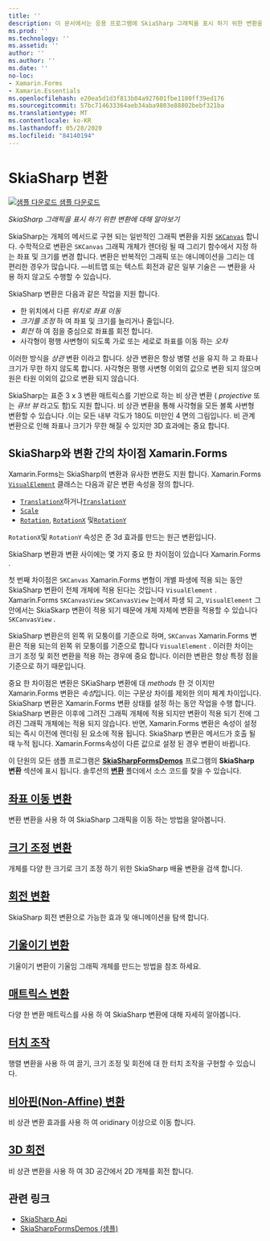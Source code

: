 ```yaml
---
title: ''
description: 이 문서에서는 응용 프로그램에 SkiaSharp 그래픽을 표시 하기 위한 변환을 알아보고 Xamarin.Forms 샘플 코드를 사용 하 여이를 보여 줍니다.
ms.prod: ''
ms.technology: ''
ms.assetid: ''
author: ''
ms.author: ''
ms.date: ''
no-loc:
- Xamarin.Forms
- Xamarin.Essentials
ms.openlocfilehash: e20ea5d1d3f813b04a927601fbe1180ff39ed176
ms.sourcegitcommit: 57bc714633364aeb34aba9803e88802bebf321ba
ms.translationtype: MT
ms.contentlocale: ko-KR
ms.lasthandoff: 05/28/2020
ms.locfileid: "84140194"
---
```

# <a name="skiasharp-transforms"></a>SkiaSharp 변환

[![샘플 다운로드](~/media/shared/download.png) 샘플 다운로드](https://docs.microsoft.com/samples/xamarin/xamarin-forms-samples/skiasharpforms-demos)

_SkiaSharp 그래픽을 표시 하기 위한 변환에 대해 알아보기_

SkiaSharp는 개체의 메서드로 구현 되는 일반적인 그래픽 변환을 지원 [`SKCanvas`](xref:SkiaSharp.SKCanvas) 합니다. 수학적으로 변환은 `SKCanvas` 그래픽 개체가 렌더링 될 때 그리기 함수에서 지정 하는 좌표 및 크기를 변경 합니다. 변환은 반복적인 그래픽 또는 애니메이션을 그리는 데 편리한 경우가 많습니다. &mdash;비트맵 또는 텍스트 회전과 같은 일부 기술은 &mdash; 변환을 사용 하지 않고도 수행할 수 있습니다.

SkiaSharp 변환은 다음과 같은 작업을 지원 합니다.

- 한 위치에서 다른 *위치로 좌표 이동*
- *크기를 조정* 하 여 좌표 및 크기를 늘리거나 줄입니다.
- *회전* 하 여 점을 중심으로 좌표를 회전 합니다.
- 사각형이 평행 사변형이 되도록 가로 또는 세로로 좌표를 이동 하는 *오차*

이러한 방식을 *상관* 변환 이라고 합니다. 상관 변환은 항상 병렬 선을 유지 하 고 좌표나 크기가 무한 하지 않도록 합니다. 사각형은 평행 사변형 이외의 값으로 변환 되지 않으며 원은 타원 이외의 값으로 변환 되지 않습니다.

SkiaSharp는 표준 3 x 3 변환 매트릭스를 기반으로 하는 비 상관 변환 ( *projective* 또는 *큐브 뷰* 라고도 함)도 지원 합니다. 비 상관 변환을 통해 사각형을 모든 볼록 사변형 변환할 수 있습니다 .이는 모든 내부 각도가 180도 미만인 4 면의 그림입니다. 비 관계 변환으로 인해 좌표나 크기가 무한 해질 수 있지만 3D 효과에는 중요 합니다.

## <a name="differences-between-skiasharp-and-xamarinforms-transforms"></a>SkiaSharp와 변환 간의 차이점 Xamarin.Forms

Xamarin.Forms는 SkiaSharp의 변환과 유사한 변환도 지원 합니다. Xamarin.Forms [`VisualElement`](xref:Xamarin.Forms.VisualElement) 클래스는 다음과 같은 변환 속성을 정의 합니다.

- [`TranslationX`](xref:Xamarin.Forms.VisualElement.TranslationX)하거나[`TranslationY`](xref:Xamarin.Forms.VisualElement.TranslationY)
- [`Scale`](xref:Xamarin.Forms.VisualElement.Scale)
- [`Rotation`](xref:Xamarin.Forms.VisualElement.Rotation), [`RotationX`](xref:Xamarin.Forms.VisualElement.RotationX) 및[`RotationY`](xref:Xamarin.Forms.VisualElement.RotationY)

`RotationX`및 `RotationY` 속성은 준 3d 효과를 만드는 원근 변환입니다.

SkiaSharp 변환과 변환 사이에는 몇 가지 중요 한 차이점이 있습니다 Xamarin.Forms .

첫 번째 차이점은 `SKCanvas` Xamarin.Forms 변형이 개별 파생에 적용 되는 동안 SkiaSharp 변환이 전체 개체에 적용 된다는 것입니다 `VisualElement` . Xamarin.Forms `SKCanvasView` `SKCanvasView` 는에서 파생 되 고, `VisualElement` 그 안에서는 SkiaSkarp 변환이 적용 되기 때문에 개체 자체에 변환을 적용할 수 있습니다 `SKCanvasView` .

SkiaSharp 변환은의 왼쪽 위 모퉁이를 기준으로 하며, `SKCanvas` Xamarin.Forms 변환은 적용 되는의 왼쪽 위 모퉁이를 기준으로 합니다 `VisualElement` . 이러한 차이는 크기 조정 및 회전 변환을 적용 하는 경우에 중요 합니다. 이러한 변환은 항상 특정 점을 기준으로 하기 때문입니다.

중요 한 차이점은 변환은 SKiaSharp 변환에 대 *methods* 한 것 이지만 Xamarin.Forms 변환은 *속성*입니다. 이는 구문상 차이를 제외한 의미 체계 차이입니다. SkiaSharp 변환은 Xamarin.Forms 변환 상태를 설정 하는 동안 작업을 수행 합니다. SkiaSharp 변환은 이후에 그려진 그래픽 개체에 적용 되지만 변환이 적용 되기 전에 그려진 그래픽 개체에는 적용 되지 않습니다. 반면, Xamarin.Forms 변환은 속성이 설정 되는 즉시 이전에 렌더링 된 요소에 적용 됩니다. SkiaSharp 변환은 메서드가 호출 될 때 누적 됩니다. Xamarin.Forms속성이 다른 값으로 설정 된 경우 변환이 바뀝니다.

이 단원의 모든 샘플 프로그램은 [**SkiaSharpFormsDemos**](https://docs.microsoft.com/samples/xamarin/xamarin-forms-samples/skiasharpforms-demos) 프로그램의 **SkiaSharp 변환** 섹션에 표시 됩니다. 솔루션의 [**변환**](https://github.com/xamarin/xamarin-forms-samples/tree/master/SkiaSharpForms/Demos/Demos/SkiaSharpFormsDemos/Transforms) 폴더에서 소스 코드를 찾을 수 있습니다.

## <a name="the-translate-transform"></a>[좌표 이동 변환](translate.md)

변환 변환을 사용 하 여 SkiaSharp 그래픽을 이동 하는 방법을 알아봅니다.

## <a name="the-scale-transform"></a>[크기 조정 변환](scale.md)

개체를 다양 한 크기로 크기 조정 하기 위한 SkiaSharp 배율 변환을 검색 합니다.

## <a name="the-rotate-transform"></a>[회전 변환](rotate.md)

SkiaSharp 회전 변환으로 가능한 효과 및 애니메이션을 탐색 합니다.

## <a name="the-skew-transform"></a>[기울이기 변환](skew.md)

기울이기 변환이 기울임 그래픽 개체를 만드는 방법을 참조 하세요.

## <a name="matrix-transforms"></a>[매트릭스 변환](matrix.md)

다양 한 변환 매트릭스를 사용 하 여 SkiaSharp 변환에 대해 자세히 알아봅니다.

## <a name="touch-manipulations"></a>[터치 조작](touch.md)

행렬 변환을 사용 하 여 끌기, 크기 조정 및 회전에 대 한 터치 조작을 구현할 수 있습니다.

## <a name="non-affine-transforms"></a>[비아핀(Non-Affine) 변환](non-affine.md)

비 상관 변환 효과를 사용 하 여 oridinary 이상으로 이동 합니다.

## <a name="3d-rotation"></a>[3D 회전](3d-rotation.md)

비 상관 변환을 사용 하 여 3D 공간에서 2D 개체를 회전 합니다.

## <a name="related-links"></a>관련 링크

- [SkiaSharp Api](https://docs.microsoft.com/dotnet/api/skiasharp)
- [SkiaSharpFormsDemos (샘플)](https://docs.microsoft.com/samples/xamarin/xamarin-forms-samples/skiasharpforms-demos)
